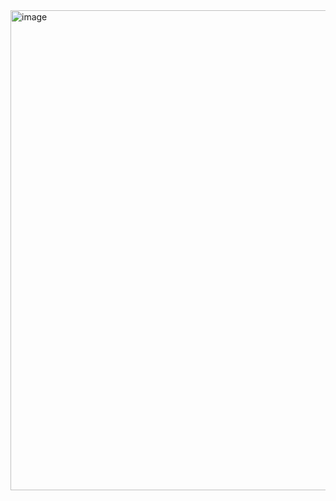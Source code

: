 <img width="1366" height="768" alt="image" src="https://github.com/user-attachments/assets/eb874dce-5858-4295-9141-8e7fab53100c" />
